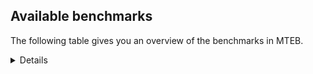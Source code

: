 ## Available benchmarks
The following table gives you an overview of the benchmarks in MTEB.

<details>

<!-- This allows the table to be autogenerated in the future: -->
<!-- BENCHMARKS TABLE START -->
| Name | # Tasks | Task Types | Domains | Languages |
|------|---------|------------|---------|-----------|
| [BRIGHT](https://brightbenchmark.github.io/) | 1 | {'Retrieval': 1} | [Non-fiction] | eng |
| [ChemTEB](https://arxiv.org/abs/2412.00532) | 27 | {'BitextMining': 1, 'Classification': 17, 'Clustering': 2, 'PairClassification': 5, 'Retrieval': 2} | [Chemistry] | nld,tur,eng,ces,kor,zho,spa,hin,jpn,deu,fra,msa,por |
| [CoIR](https://github.com/CoIR-team/coir) | 10 | {'Retrieval': 10} | [Written, Programming] | javascript,ruby,sql,go,eng,java,php,python,c++ |
| [LongEmbed](https://arxiv.org/abs/2404.12096v2) | 6 | {'Retrieval': 6} | [Fiction, Academic, Written, Blog, Non-fiction, Spoken, Encyclopaedic] | eng |
| [MINERSBitextMining](https://arxiv.org/pdf/2406.07424) | 7 | {'BitextMining': 7} | [Reviews, Written, Social] | sqi,ban,srp,jpn,nds,lat,por,mon,kur,bul,slv,mak,deu,uzb,yor,kzj,max,kat,cha,yid,zsm,spa,pms,mhr,min,fao,heb,nij,mui,tuk,rus,bew,swe,pes,slk,ceb,bjn,ido,abs,ukr,ina,kab,tgl,cor,dan,kaz,fry,rej,hrv,ces,lfn,glg,dsb,hau,ace,urd,ben,yue,nld,eng,epo,ron,xho,wuu,cmn,ind,ang,hsb,mad,pam,nov,swh,bbc,pcm,ara,hye,mkd,nno,ast,jav,lvs,mal,swg,nob,tat,arz,vie,ile,tam,est,ber,bre,csb,pol,afr,cbk,bug,tzl,kor,ibo,hun,war,aze,tha,mar,uig,gla,orv,hin,amh,bel,sun,fin,cat,awa,gsw,isl,oci,ell,cym,arq,ita,fra,bos,dtp,eus,bhp,tel,tur,khm,lit,gle |
| MTEB(Europe, beta) | 74 | {'BitextMining': 7, 'Classification': 21, 'Clustering': 8, 'Retrieval': 15, 'InstructionRetrieval': 3, 'MultilabelClassification': 2, 'PairClassification': 6, 'Reranking': 3, 'STS': 9} | [Web, Fiction, Social, Academic, Religious, Written, Medical, Blog, Constructed, Non-fiction, Legal, News, Government, Reviews, Spoken, Encyclopaedic, Programming, Subtitles] | qvm,esk,nlg,toj,gup,llg,jpn,azj,for,lav,kmh,por,bsj,tna,upv,cta,smk,zty,qvz,ntj,ton,uvh,cjk,kgf,gaw,bak,seh,jiv,hui,ksr,uli,kwi,qvw,kkl,arl,msk,omw,aai,tet,yby,mva,fao,kgk,min,kac,dji,box,rus,chz,emp,ktm,bps,bon,nus,bss,cut,sue,meq,kpr,rwo,ceb,zaj,mib,aui,apc,kdl,mxb,okv,rai,big,reg,ulk,mlg,yap,tpt,hrv,nak,plu,nde,kyc,arp,hau,ary,alp,apr,caa,mbh,uvl,zat,bjp,urd,bki,lin,mek,hlt,iws,spl,xav,yml,lcm,ese,xho,are,mux,lww,ndg,ntu,tzj,ame,yss,zar,fil,aii,csy,gvs,zpm,amh,spp,ken,avt,ltz,swh,viv,kmk,zul,bqp,cav,wln,leu,tcs,tuf,mkd,clu,msy,too,ast,amx,quf,jav,yre,nhe,tat,lbk,maj,msm,rug,nor,tbc,prf,pad,zlm,kze,wnc,fai,cbs,mai,aoi,mxq,bao,kos,mlh,nep,mkl,roo,umb,poh,bod,nna,aey,afr,aly,cac,maa,aze,fon,tha,mhl,chd,tpi,tzm,acq,kyz,nbq,yle,ape,bco,att,nin,mkj,yuj,ata,djr,atb,enq,cpb,sxb,rmc,zas,guj,kbq,gfk,tgo,acm,cux,fin,npi,etr,tsn,dob,mpt,alq,byx,cak,cso,spy,oci,asm,ttc,nwi,srn,hmn,gyr,hto,ngu,cpa,tif,fuv,kue,yuw,ote,mgw,ssg,bos,mvn,dop,aso,mox,ndj,stp,mpp,nas,kon,mks,caf,mbs,mcd,wap,cco,tod,aon,aom,cnl,srp,zga,lat,sja,kpj,nhi,nko,swp,bho,blw,mih,mon,sna,bgs,als,kyf,kur,bul,uzb,knj,mam,yor,zos,gdr,aka,bam,bmh,gnw,lid,cha,msc,zpl,gun,qxn,zsm,spa,mgh,nca,cpc,quc,hvn,bvr,agu,ngp,aak,jni,mau,sab,wos,huv,swe,kea,tum,pes,som,pbt,mmo,amo,kgp,taq,sbe,mil,nhg,bmu,bvd,wrs,atg,muy,tpa,ign,vmy,uri,chf,cek,knf,pib,soy,boa,ces,xed,pma,hix,kbc,orm,sim,ace,nhw,kud,ppo,xnn,yut,snx,ilo,zaa,nld,bsp,aau,myk,grn,bkq,cme,bbb,ssd,fur,knc,knv,heg,urw,ayr,ons,sat,crx,rop,szl,suz,ncl,anh,kto,tca,chk,xla,qxh,ziw,ntp,azb,ara,tew,sot,cjv,djk,usa,ltg,cap,arz,lmo,vec,jao,wer,dhg,vie,ded,hop,khk,faa,tam,sus,mwc,ikk,kek,mie,trc,tue,ura,crh,bkd,bzj,kwj,klt,sps,jid,xsi,swa,qxo,lim,nqo,hns,tmd,mbt,mbc,ibo,hun,wrk,bnp,abt,kaq,car,kiz,nvm,nfa,gul,guo,uzn,beo,aer,nhy,otm,cjo,tgk,bel,eri,mca,wsk,rro,row,bsn,tpz,fij,tvk,msb,mpx,abx,poy,sgb,kas,tcz,top,dif,awk,cbc,bea,ell,myy,pus,bmr,ssx,pao,ebk,ajp,opm,wnu,gub,acr,tbf,ubr,cth,taj,aby,kde,mqj,zao,khm,hat,gle,azg,cbv,ian,apu,ptp,kbm,met,plt,sag,agd,pag,ydd,ckb,mzz,div,kmg,miz,tac,tuo,gvn,boj,tee,mph,mna,qwh,gng,agg,mle,rgu,haw,med,kyg,mig,nhu,tnc,waj,kat,lua,zpz,kpx,tof,ven,dzo,yaa,bqc,klv,qul,kqw,bef,gai,heb,nuy,zac,mcr,zpc,ssw,meu,tuk,gui,kmo,usp,otq,khs,ksj,xbi,nya,cya,aoj,kmr,grc,sny,snp,mir,piu,geb,tgl,dik,agn,dan,qvn,kaz,kbp,mto,tiy,xon,zav,dww,zap,kqa,lac,kne,wat,cbt,naf,inb,kwf,crn,azz,wim,ben,wro,poi,yue,awb,cgc,eng,mjc,amf,mps,mwe,ncu,cle,tdt,hne,zai,gdn,toc,bhl,kir,ron,fue,kyq,ixl,ghs,ncj,tbz,nnq,mio,kwd,mxp,beu,sbk,fuh,gym,ztq,mey,ikw,pab,kmb,cof,tso,ipi,byr,aia,wiv,agm,npl,ter,hye,iou,tku,nno,cnt,kqc,sll,lvs,gnn,nob,dah,nii,san,wuv,udu,gux,ots,zpq,cuk,mbj,nab,bjz,hbo,imo,mcf,glk,zam,twi,srd,sin,zca,qvc,agr,con,kjs,zaw,mav,gum,dov,ood,soq,tte,msa,chq,cbk,isn,kpf,ptu,mri,cao,aeb,cni,aaz,yon,pan,sgz,rom,mop,gwi,nou,uig,gla,far,atd,hin,tnp,bbr,kpg,huu,arn,jvn,cat,awa,amm,urb,run,mit,pir,gam,adz,tir,isl,pls,mlt,qve,nyu,txu,tbg,dwy,quy,ruf,kiw,shp,amr,ita,maq,dgr,fra,kin,ubu,gof,gaz,mgc,cmo,ctu,tel,eus,mcq,bpr,ino,snd,bgt,mwf,acu,jic,kkc,jac,lit,xtd,dyu,kvn,zyp,prs,cop,auc,wed,apb,sqi,ban,wal,poe,tnk,myu,otn,kje,ong,bkx,zsr,hch,agt,wiu,spm,zpu,scn,sri,myw,buk,kdc,zho,sbs,slv,deu,kqf,kvg,tgp,bhg,dwr,xtm,amu,wbp,tim,ory,tos,kan,kbh,mya,mwp,mcb,shn,bdd,cub,yrb,tbo,yal,lug,tah,txq,emi,hub,nso,slk,zpo,zpv,bmk,nss,bjn,nch,bzd,shj,ukr,mbl,tlf,kab,kew,kpw,luo,cpy,kmu,kup,zab,pri,snc,wbi,acf,gmv,glg,amp,qup,nop,srq,yka,apw,mqb,wmt,bch,ewe,sey,lbb,epo,qvh,taw,fuc,kql,ksd,smo,gvf,cmn,yad,ind,qvs,obo,wmw,nsn,anv,mic,pap,ake,fas,cbr,bjr,glv,mdy,tsw,gvc,noa,bus,bjv,cwe,pon,pio,snn,mal,nho,bba,jae,mxt,wol,nif,ycn,lao,tfr,ffm,qub,hus,bzh,mlp,mti,not,nys,tzo,arb,mos,kam,cuc,dgc,pah,pjt,est,bxh,hot,bre,kms,cot,awx,bjk,pwg,cpu,hla,mpm,fuf,pol,tnn,shi,auy,mpj,tuc,bug,kor,zad,war,ars,rkb,mni,cbu,lif,mar,dad,mee,dgz,mco,kik,apz,mkn,sco,mbb,maz,lij,khz,hmo,guh,sun,cbi,lgl,nhr,tiw,daa,amn,amk,tke,lex,mag,cym,eko,zia,mcp,gah,urt,sua,cab,quh,srm,vid,blz,mmx,apn,tur,rmy,bem,yaq,ctp,cui,lus,tav,cax,yva |
| MTEB(Indic, beta) | 23 | {'BitextMining': 4, 'Clustering': 1, 'Classification': 13, 'STS': 1, 'PairClassification': 1, 'Retrieval': 2, 'Reranking': 1} | [Web, Fiction, Social, Encyclopaedic, Religious, Written, Constructed, Non-fiction, Legal, News, Spoken, Reviews, Government] | ban,pag,ckb,ydd,srp,azj,jpn,bho,por,sna,als,scn,cjk,zho,mwr,bul,slv,deu,yor,bak,ory,aka,bam,kat,lua,kan,dzo,mya,zsm,spa,shn,min,nus,fao,heb,kac,lug,tuk,kea,rus,ssw,tum,swe,nso,pes,slk,som,mup,pbt,nya,ceb,bjn,kmr,apc,taq,ukr,kab,luo,tgl,dik,dan,kaz,kbp,hrv,ces,glg,ary,hau,ace,urd,ben,boy,ewe,ilo,yue,lin,nld,eng,hne,epo,kir,grn,ron,xho,smo,fur,knc,cmn,ind,ayr,sat,szl,pap,fas,kmb,tso,ltz,swh,brx,zul,azb,doi,ara,hye,mkd,nno,ast,jav,lvs,mal,lao,sot,wol,nob,ltg,tat,san,arz,lmo,vec,nor,vie,sag,khk,arb,mos,kam,tam,bgc,mai,gbm,srd,est,twi,crh,sin,nep,swa,umb,bod,pol,lim,nqo,afr,bug,kor,ibo,mri,hun,aeb,war,ars,mni,fon,tha,mar,tpi,tzm,acq,pan,uzn,kik,gla,uig,hin,lij,tgk,amh,bel,sun,acm,guj,fin,cat,awa,fij,npi,run,tsn,kas,tir,isl,asm,mlt,ell,oci,mag,cym,pus,gom,quy,ajp,raj,fuv,ita,kin,bos,fra,gaz,eus,tel,tur,snd,kon,khm,bem,dyu,gle,hat,lit,prs,lus,plt |
| MTEB(Medical) | 12 | {'Retrieval': 9, 'Clustering': 2, 'Reranking': 1} | [Web, Academic, Medical, Written, Non-fiction, Government] | rus,eng,kor,ara,spa,zho,vie,fra,pol,cmn |
| MTEB(Multilingual, beta) | 132 | {'BitextMining': 13, 'Classification': 43, 'Clustering': 17, 'Retrieval': 18, 'InstructionRetrieval': 3, 'MultilabelClassification': 5, 'PairClassification': 11, 'Reranking': 6, 'STS': 16} | [Web, Fiction, Social, Academic, Religious, Written, Medical, Blog, Constructed, Non-fiction, Legal, Government, News, Reviews, Spoken, Encyclopaedic, Programming, Subtitles] | qvm,esk,nlg,toj,gup,llg,jpn,azj,for,lav,kmh,por,bsj,tna,upv,cta,smk,zty,qvz,ntj,ton,uvh,cjk,kgf,gaw,bak,seh,jiv,hui,ksr,uli,kwi,qvw,kkl,arl,msk,omw,aai,tet,yby,mva,fao,kgk,min,kac,dji,mui,box,rus,chz,emp,bew,ktm,bps,bon,nus,bss,cut,sue,meq,kpr,rwo,ceb,zaj,mib,aui,apc,kdl,mxb,okv,rai,big,reg,ulk,mlg,yap,tpt,rej,hrv,nak,plu,nde,lfn,kyc,arp,hau,ary,alp,apr,caa,mbh,uvl,zat,bjp,urd,bki,lin,mek,hlt,iws,spl,xav,yml,lcm,ese,xho,are,mux,lww,ndg,ntu,tzj,ame,yss,zar,fil,aii,csy,gvs,zpm,amh,spp,ken,avt,ltz,swh,viv,kmk,zul,bqp,cav,wln,leu,tcs,tuf,mkd,clu,msy,too,ast,amx,quf,jav,yre,nhe,tat,lbk,maj,msm,rug,nor,tbc,prf,pad,zlm,kze,wnc,fai,cbs,mai,aoi,mxq,bao,kos,mlh,nep,mkl,roo,umb,poh,bod,nna,aey,afr,aly,cac,maa,aze,fon,tha,mhl,chd,tpi,tzm,acq,kyz,nbq,yle,ape,bco,att,nin,mkj,yuj,ata,djr,atb,enq,cpb,sxb,rmc,zas,guj,kbq,gfk,tgo,acm,cux,fin,npi,etr,tsn,dob,mpt,alq,byx,cak,cso,spy,oci,asm,ttc,nwi,srn,hmn,gyr,hto,arq,ngu,cpa,tif,fuv,raj,kue,yuw,ote,mgw,ssg,bos,mvn,dop,aso,mox,ndj,stp,mpp,nas,kon,mks,caf,mbs,mcd,wap,cco,tod,aon,aom,cnl,srp,zga,lat,sja,kpj,nhi,nko,swp,bho,blw,mih,mon,sna,bgs,als,kyf,kur,bul,uzb,knj,mam,yor,zos,gdr,aka,bam,bmh,gnw,lid,cha,msc,zpl,gun,qxn,zsm,spa,mgh,nca,yid,pms,mhr,cpc,quc,hvn,bvr,agu,svk,ngp,aak,jni,mau,sab,wos,huv,swe,kea,tum,pes,som,mup,pbt,mmo,amo,kgp,ido,taq,sbe,mil,nhg,bmu,bvd,wrs,atg,muy,tpa,chv,ign,vmy,cor,uri,fry,chf,cek,knf,pib,soy,boa,ces,xed,pma,hix,kbc,orm,sim,ace,nhw,kud,ppo,xnn,yut,boy,snx,ilo,zaa,nld,bsp,aau,myk,grn,bkq,cme,bbb,ssd,fur,knc,wuu,knv,heg,urw,ayr,ons,sat,crx,ang,hsb,rop,szl,suz,mad,ncl,anh,kto,tca,chk,xla,qxh,brx,ziw,ntp,azb,ara,tew,sot,cjv,djk,usa,ltg,cap,arz,lmo,vec,jao,wer,dhg,vie,ded,hop,khk,faa,tam,bgc,sus,mwc,ikk,kek,mie,trc,tue,ura,crh,ber,bkd,bzj,kwj,klt,sps,jid,xsi,swa,qxo,csb,lim,nqo,hns,tmd,mbt,mbc,ibo,hun,wrk,bnp,abt,kaq,car,kiz,nvm,nfa,gul,guo,uzn,beo,aer,nhy,otm,orv,cjo,tgk,bel,eri,mca,wsk,rro,row,bsn,tpz,fij,tvk,msb,mpx,abx,poy,sgb,kas,tcz,top,dif,awk,cbc,bea,ell,myy,pus,bmr,ssx,pao,ebk,ajp,opm,wnu,gub,acr,max,tbf,ubr,cth,taj,aby,kde,mqj,zao,tyv,khm,hat,gle,azg,cbv,ian,apu,ptp,kbm,met,plt,sag,agd,sah,pag,ydd,ckb,mzz,div,kmg,miz,tac,tuo,gvn,boj,tee,mph,mna,qwh,gng,agg,mle,mak,rgu,haw,med,kyg,mig,nhu,tnc,waj,kat,lua,zpz,kpx,tof,ven,dzo,yaa,bqc,klv,qul,kqw,bef,gai,heb,nuy,zac,mcr,zpc,ssw,meu,tuk,gui,kmo,usp,otq,khs,ksj,xbi,nya,cya,aoj,kmr,grc,sny,snp,mir,piu,geb,tgl,dik,agn,dan,qvn,kaz,kbp,mto,tiy,xon,zav,dww,zap,kqa,lac,kne,wat,cbt,naf,inb,kwf,crn,azz,wim,ben,wro,poi,yue,awb,cgc,eng,mjc,amf,mps,mwe,ncu,cle,tdt,hne,zai,gdn,toc,bhl,kir,ron,fue,kyq,ixl,ghs,ncj,tbz,nnq,mio,kwd,mxp,beu,sbk,fuh,gym,ztq,mey,ikw,pab,pam,kmb,cof,tso,ipi,byr,aia,wiv,pcm,agm,doi,npl,ter,hye,iou,tku,nno,cnt,kqc,sll,lvs,gnn,nob,dah,nii,san,wuv,udu,gux,ots,zpq,cuk,mbj,nab,bjz,hbo,imo,mcf,glk,zam,twi,srd,sin,zca,qvc,agr,con,kjs,zaw,mav,gum,dov,ood,soq,tte,msa,chq,cbk,tzl,isn,kpf,ptu,mri,cao,aeb,cni,aaz,yon,pan,sgz,rom,mop,gwi,nou,uig,gla,far,atd,hin,tnp,bbr,kpg,huu,arn,jvn,cat,awa,amm,urb,run,mit,pir,gam,adz,tir,isl,pls,mlt,gsw,qve,nyu,txu,tbg,dwy,quy,ruf,kiw,shp,amr,ita,maq,dgr,fra,kin,ubu,gof,gaz,mgc,cmo,ctu,tel,eus,mcq,bpr,ino,snd,bgt,mwf,acu,jic,kkc,jac,lit,xtd,dyu,kvn,zyp,prs,cop,auc,wed,apb,sqi,ban,wal,poe,tnk,myu,otn,kje,ong,bkx,zsr,nds,hch,agt,wiu,spm,zpu,scn,sri,myw,buk,kdc,zho,sbs,slv,mwr,deu,kqf,kvg,tgp,bhg,dwr,xtm,amu,wbp,tim,ory,kzj,tos,kan,kbh,mya,mwp,mcb,shn,bdd,cub,yrb,tbo,yal,nij,lug,tah,txq,emi,hub,nso,slk,zpo,zpv,bmk,nss,bjn,nch,abs,bzd,shj,ukr,mbl,ina,tlf,kab,kew,kpw,luo,cpy,kmu,kup,zab,pri,snc,wbi,acf,gmv,glg,dsb,amp,qup,nop,srq,yka,apw,mqb,wmt,bch,ewe,sey,lbb,epo,qvh,taw,fuc,kql,ksd,smo,gvf,cmn,yad,ind,qvs,obo,wmw,nsn,anv,mic,pap,ake,nov,fas,cbr,bjr,glv,mdy,bbc,tsw,gvc,noa,bus,bjv,cwe,pon,pio,snn,swg,mal,nho,bba,jae,mxt,wol,nif,ycn,lao,tfr,ffm,qub,hus,bzh,mlp,mti,not,nys,ile,tzo,arb,mos,kam,cuc,dgc,pah,pjt,gbm,est,bxh,hot,bre,kms,cot,awx,bjk,pwg,cpu,hla,mpm,fuf,pol,tnn,shi,auy,mpj,tuc,bug,kor,zad,war,ars,rkb,mni,cbu,lif,mar,krc,dad,mee,dgz,mco,kik,apz,mkn,sco,mbb,maz,lij,khz,hmo,guh,sun,cbi,lgl,nhr,tiw,daa,amn,amk,tke,lex,mag,cym,gom,eko,zia,mcp,gah,urt,sua,cab,quh,srm,dtp,vid,blz,bhp,mmx,apn,tur,rmy,bem,yaq,ctp,cui,lus,tav,cax,yva |
| [MTEB(Retrieval w/Instructions)](https://arxiv.org/abs/2403.15246) | 3 | {'InstructionRetrieval': 3} | [Written, News] | eng |
| [MTEB(Scandinavian)](https://kennethenevoldsen.github.io/scandinavian-embedding-benchmark/) | 28 | {'BitextMining': 2, 'Classification': 13, 'Retrieval': 7, 'Clustering': 6} | [Web, Fiction, Social, Written, Blog, Non-fiction, Legal, News, Spoken, Reviews, Government, Encyclopaedic] | swe,nno,isl,dan,fao,nob |
| MTEB(code) | 12 | {'Retrieval': 12} | [Written, Programming] | javascript,ruby,sql,go,c,eng,shell,typescript,rust,java,php,python,scala,swift,c++ |
| [MTEB(deu)](https://arxiv.org/html/2401.02709v1) | 19 | {'Classification': 6, 'Clustering': 4, 'PairClassification': 2, 'Reranking': 1, 'Retrieval': 4, 'STS': 2} | [Web, Written, News, Spoken, Reviews, Encyclopaedic] | pol,deu,fra,eng |
| MTEB(eng, beta) | 41 | {'Classification': 8, 'Retrieval': 10, 'Clustering': 8, 'Reranking': 2, 'STS': 9, 'PairClassification': 3, 'Summarization': 1} | [Web, Academic, Social, Written, Medical, Blog, Non-fiction, News, Spoken, Reviews, Encyclopaedic, Programming] | nld,tur,eng,ara,spa,ita,deu,fra,pol,cmn |
| MTEB(eng, classic) | 67 | {'Classification': 12, 'Retrieval': 26, 'Clustering': 11, 'Reranking': 4, 'STS': 10, 'PairClassification': 3, 'Summarization': 1} | [Web, Academic, Social, Written, Medical, Blog, Non-fiction, News, Spoken, Reviews, Encyclopaedic, Programming] | nld,tur,eng,ara,spa,ita,deu,fra,pol,cmn |
| [MTEB(fra)](https://arxiv.org/abs/2405.20468) | 26 | {'Classification': 6, 'Clustering': 7, 'PairClassification': 2, 'Reranking': 2, 'Retrieval': 5, 'STS': 3, 'Summarization': 1} | [Web, Academic, Social, Written, Non-fiction, Legal, News, Spoken, Reviews, Encyclopaedic] | pol,deu,fra,eng |
| [MTEB(jpn)](https://github.com/sbintuitions/JMTEB) | 16 | {'Clustering': 2, 'Classification': 4, 'STS': 2, 'PairClassification': 1, 'Retrieval': 6, 'Reranking': 1} | [Web, Academic, Written, Non-fiction, News, Spoken, Reviews, Encyclopaedic] | jpn |
| MTEB(kor) | 6 | {'Classification': 1, 'Reranking': 1, 'Retrieval': 2, 'STS': 2} | [Web, Written, News, Spoken, Reviews, Encyclopaedic] | kor |
| [MTEB(law)](https://aclanthology.org/2023.eacl-main.148/) | 8 | {'Retrieval': 8} | [Written, Legal] | deu,zho,eng |
| [MTEB(pol)](https://arxiv.org/abs/2405.10138) | 18 | {'Classification': 7, 'Clustering': 3, 'PairClassification': 4, 'STS': 4} | [Web, Fiction, Academic, Social, Written, Non-fiction, Legal, News, Spoken] | pol,deu,fra,eng |
| [MTEB(rus)](https://aclanthology.org/2023.eacl-main.148/) | 23 | {'Classification': 9, 'Clustering': 3, 'MultilabelClassification': 2, 'PairClassification': 1, 'Reranking': 2, 'Retrieval': 3, 'STS': 3} | [Web, Social, Academic, Written, Blog, News, Spoken, Reviews, Encyclopaedic] | rus |
| [NanoBEIR](https://huggingface.co/collections/zeta-alpha-ai/nanobeir-66e1a0af21dfd93e620cd9f6) | 13 | {'Retrieval': 13} | [Web, Academic, Social, Medical, Written, Non-fiction, News, Encyclopaedic] | eng |
| [RAR-b](https://arxiv.org/abs/2404.06347) | 17 | {'Retrieval': 17} | [Encyclopaedic, Written, Programming] | eng |
<!-- BENCHMARKS TABLE END -->
